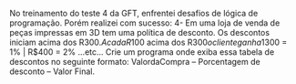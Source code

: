 No treinamento do teste 4 da GFT, enfrentei desafios de lógica de programação. Porém realizei com sucesso: 4- Em uma loja de venda de peças impressas em 3D tem uma política de desconto. Os descontos iniciam acima dos R$300. A cada R$100 acima dos R$300 o cliente ganha 1% de desconto cumulativo até 20%. Ex: R$300 = 1% | R$400 = 2% ...etc... Crie um programa onde exiba essa tabela de descontos no seguinte formato: ValordaCompra – Porcentagem de desconto – Valor Final.